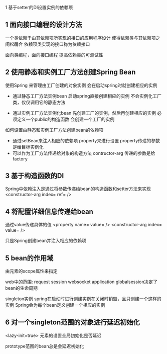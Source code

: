 1 基于setter的DI设置实例的依赖项

## 1 面向接口编程的设计方法
一个类依赖于由其依赖项所实现的接口的应用程序设计
使得依赖类与其依赖项之间松耦合
依赖项类实现的接口称为依赖接口

面向类编程，面向接口编程
提高依赖类的可测试性

## 2 使用静态和实例工厂方法创建Spring Bean
使用Spring 来管理由工厂创建的对象实例
会在启动spring时就创建相应的实例

- 通过静态工厂方法实例bean
  启动spring直接创建相应的实例
   不会实例化工厂类，仅仅调用它的静态方法

- 通过实例工厂方法实例化bean
    先创建工厂的实例，然后再创建相应的实例
    必须定义一个public的构造函数
    会创建一个工厂的实例

如何设置由静态和实例工厂方法创建bean的依赖项
- 通过setBean来注入相应的依赖项 property来进行设置 property传递的参数是给目标实例化
- 可以作为工厂方法传递给对象的构造方法  contructor-arg 传递的参数是给factory


## 3 基于构造函数的DI
Spring中依赖注入是通过将参数传递给bean的构造函数和setter方法来实现
<constructor-arg index=   ref=  />


## 4 将配置详细信息传递给bean
通过value传递具体的值
<property name=  value=   />
<constructor-arg  index=  value=  />

只是Spring创建bean并注入相应的依赖项

## 5 bean的作用域
由<bean>元素的scope属性来指定

web中的范围:
request   session   websocket   application  globalsession决定了bean的生命周期

singleton实例
spring在启动时进行创建实例在关闭时销毁，且只创建一个这样的实例
Spring会为每个bean定义创建一个相应的实例

## 6 对一个singleton范围的对象进行延迟初始化
<lazy-init=true>
<beans>元素的<default-lazy-init>设置全局初始化是否延迟

prototype范围的bean总是会延迟初始化

